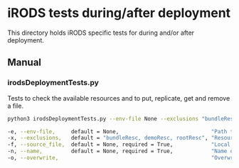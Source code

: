 # iRODS tests during/after deployment

This directory holds iRODS specific tests for during and/or after deployment.

## Manual

### irodsDeploymentTests.py

Tests to check the available resources and to put, replicate, get and remove a file.

```bash
python3 irodsDeploymentTests.py --env-file None --exclusions "bundleResc, demoResc, rootResc" --source_file None --name None --dest None --overwrite --archive-file

-e, --env-file,     default = None,                             "Path to irods environment file containing connection settings"
-x, --exclusions,   default = "bundleResc, demoResc, rootResc", "Resources to exclude in resource availability check. This does not exclude these resources for put/get operations!"
-f, --source_file,  default = None, required = True,            "Local path to source file."
-n, --name,         default = None, required = True,            "Name of file, how it should be stored in iRODS."
-o, --overwrite,                                                "Overwrite files if they exist."
``` 
